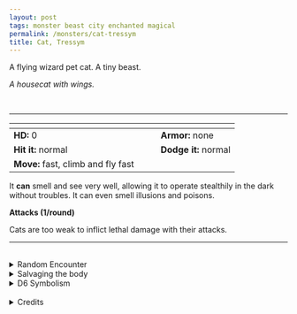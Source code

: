```yaml
---
layout: post
tags: monster beast city enchanted magical
permalink: /monsters/cat-tressym
title: Cat, Tressym
---
```


A flying wizard pet cat. A tiny beast.

_A housecat with wings._

<br>

---

|  <span style="display: inline-block; width:250px"></span>  |  |
| -------- | --------|
| **HD:** 0 | **Armor:** none  |
| **Hit it:** normal    | **Dodge it:** normal  |
| **Move:** fast, climb and fly fast    |   | 

It **can** smell and see very well, allowing it to operate stealthily in the dark without troubles. It can even smell illusions and poisons.

**Attacks (1/round)**

Cats are too weak to inflict lethal damage with their attacks.
<br>

---

<br>

<details markdown="1">
<summary>Random Encounter</summary>

1. **Monster:** 1D8 tressyms.
1. **Lair:** Hard to reach shelves or gutters. 1/2 chance there are 2D6 kittens. <br>    &nbsp; OR <br>    **Omen:** A cat's meow, very close.
1. **Spoor:** A dead mouse.
1. **Tracks:** A single tressym, just out of range.
1. **Trace:** A hair ball
1. **Trace:** A gnawed wizard slipper.
</details>

<details markdown="1">
<summary>Salvaging the body</summary>

There’s not much to gain their besides a bit of fur and feather.
</details>

<details markdown="1">
<summary>D6 Symbolism</summary>

In local cultures the bat is a symbol of ...

1. Wizards
1. Good luck
1. Love
1. Magic
1. Witch
1. Sacred
</details>

<br>

<details markdown="1">
<summary>Credits</summary>
The [original tressym](http://adnd.geoshitties.installgentoo.com/mm/tressym.html) is strangely more durable than a goblin, but other than that, it's a perfectly serviceable and enchanting familiar. There is another 2e monster that is that is virtually identical, the Jana-qitat, found in the [Al-Qadim bestiary](http://adnd.geoshitties.installgentoo.com/mm/catwinge.html), with less magical powers but a [giant version](https://saltygoo.github.io/monsters/cat-tressym-giant). — SaltyGoo
</details>
